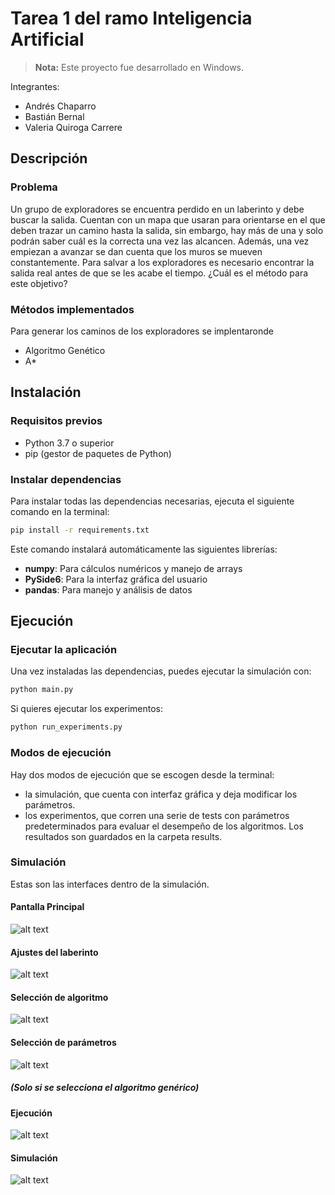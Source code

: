 # Tarea 1 del ramo Inteligencia Artificial

> **Nota:** Este proyecto fue desarrollado en Windows.

Integrantes:
- Andrés Chaparro 
- Bastián Bernal 
- Valeria Quiroga Carrere 

## Descripción

### Problema

Un grupo de exploradores se encuentra perdido en un laberinto y debe buscar la salida. Cuentan con un mapa que usaran para orientarse en el que deben trazar un camino hasta la salida, sin embargo, hay más de una y solo podrán saber cuál es la correcta una vez las alcancen. Además, una vez empiezan a avanzar se dan cuenta que los muros se mueven constantemente. Para salvar a los exploradores es necesario encontrar la salida real antes de que se les acabe el tiempo. ¿Cuál es el método para este objetivo?

### Métodos implementados

Para generar los caminos de los exploradores se implentaronde

 - Algoritmo Genético
 - A*

## Instalación

### Requisitos previos
- Python 3.7 o superior
- pip (gestor de paquetes de Python)

### Instalar dependencias

Para instalar todas las dependencias necesarias, ejecuta el siguiente comando en la terminal:

```bash
pip install -r requirements.txt
```

Este comando instalará automáticamente las siguientes librerías:
- **numpy**: Para cálculos numéricos y manejo de arrays
- **PySide6**: Para la interfaz gráfica del usuario
- **pandas**: Para manejo y análisis de datos

## Ejecución

### Ejecutar la aplicación

Una vez instaladas las dependencias, puedes ejecutar la simulación con:

```bash
python main.py
```

Si quieres ejecutar los experimentos:
```bash
python run_experiments.py
```

### Modos de ejecución

Hay dos modos de ejecución que se escogen desde la terminal: 
 - la simulación, que cuenta con interfaz gráfica y deja modificar los parámetros. 
 - los experimentos, que corren una serie de tests con parámetros predeterminados para evaluar el desempeño de los algoritmos. Los resultados son guardados en la carpeta results.

### Simulación
Estas son las interfaces dentro de la simulación.
#### Pantalla Principal
![alt text](assets/img/app_0.png)

#### Ajustes del laberinto
![alt text](assets/img/app_1.png)

#### Selección de algoritmo
![alt text](assets/img/app_2.png)

#### Selección de parámetros 
![alt text](assets/img/app_3.png)
##### (Solo si se selecciona el algoritmo genérico)

#### Ejecución
![alt text](assets/img/app_4.png)

#### Simulación
![alt text](assets/img/app_5.png)